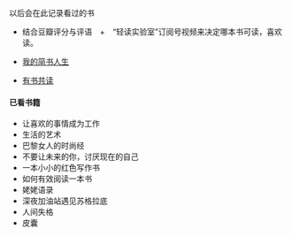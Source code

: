 以后会在此记录看过的书

- 结合豆瓣评分与评语　+　“轻读实验室”订阅号视频来决定哪本书可读，喜欢读。

- [我的简书人生](https://www.jianshu.com/u/8fc85165da02)

- [有书共读](http://www.youshu.cc/weekread)

#### 已看书籍

- 让喜欢的事情成为工作
- 生活的艺术
- 巴黎女人的时尚经
- 不要让未来的你，讨厌现在的自己
- 一本小小的红色写作书
- 如何有效阅读一本书
- 姥姥语录
- 深夜加油站遇见苏格拉底
- 人间失格
- 皮囊